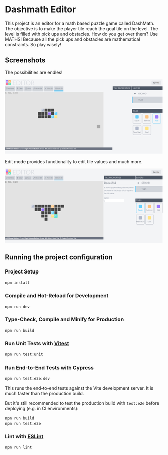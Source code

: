 # Dashmath Editor

This project is an editor for a math based puzzle game called DashMath. The objective is to make the player tile reach the goal tile on the level. The level is filled with pick ups and obstacles. How do you get over them? Use MATHS! Because all the pick ups and obstacles are mathematical constraints. So play wisely!

## Screenshots

The possibilities are endles!

![](./ReadmePhotos/SampleLevel.png)

Edit mode provides functionality to edit tile values and much more.

![](./ReadmePhotos/Edit.png)

## Running the project configuration

### Project Setup

```sh
npm install
```

### Compile and Hot-Reload for Development

```sh
npm run dev
```

### Type-Check, Compile and Minify for Production

```sh
npm run build
```

### Run Unit Tests with [Vitest](https://vitest.dev/)

```sh
npm run test:unit
```

### Run End-to-End Tests with [Cypress](https://www.cypress.io/)

```sh
npm run test:e2e:dev
```

This runs the end-to-end tests against the Vite development server.
It is much faster than the production build.

But it's still recommended to test the production build with `test:e2e` before deploying (e.g. in CI environments):

```sh
npm run build
npm run test:e2e
```

### Lint with [ESLint](https://eslint.org/)

```sh
npm run lint
```
